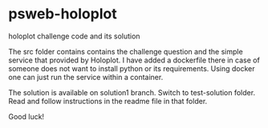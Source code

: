 # psweb-holoplot
holoplot challenge code and its solution

The src folder contains contains the challenge question and the simple service that provided by Holoplot.
I have added a dockerfile there in case of someone does not want to install python or its requirements. Using docker one can just run the service within a container.

The solution is available on solution1 branch.
Switch to test-solution folder. Read and follow instructions in the readme file in that folder.

Good luck!
